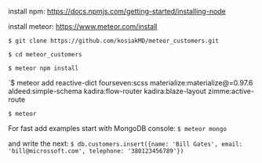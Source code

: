 
install npm:
https://docs.npmjs.com/getting-started/installing-node

install meteor:
https://www.meteor.com/install

`$ git clone https://github.com/kosiakMD/meteor_customers.git`

`$ cd meteor_customers`

`$ meteor npm install`

`$ meteor add reactive-dict fourseven:scss materialize:materialize@=0.97.6 aldeed:simple-schema kadira:flow-router kadira:blaze-layout zimme:active-route

`$ meteor`

For fast add examples start with MongoDB console:
`$ meteor mongo` 

and write the next:
`$ db.customers.insert({name: 'Bill Gates', email: 'bill@microssoft.com', telephone: '380123456789'})`
